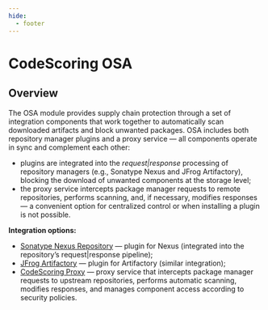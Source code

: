 ```yaml
---
hide:
  - footer
---
```


# CodeScoring OSA

## Overview

The OSA module provides supply chain protection through a set of integration components that work together to automatically scan downloaded artifacts and block unwanted packages. OSA includes both repository manager plugins and a proxy service — all components operate in sync and complement each other:

- plugins are integrated into the *request|response* processing of repository managers (e.g., Sonatype Nexus and JFrog Artifactory), blocking the download of unwanted components at the storage level;
- the proxy service intercepts package manager requests to remote repositories, performs scanning, and, if necessary, modifies responses — a convenient option for centralized control or when installing a plugin is not possible.

**Integration options:**

- [Sonatype Nexus Repository](/osa/nexus_osa.en) — plugin for Nexus (integrated into the repository’s request|response pipeline);
- [JFrog Artifactory](/osa/jfrog_osa.en) — plugin for Artifactory (similar integration);
- [CodeScoring Proxy](/cs_proxy/index.en) — proxy service that intercepts package manager requests to upstream repositories, performs automatic scanning, modifies responses, and manages component access according to security policies.
